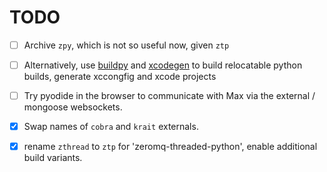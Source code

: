 # TODO

- [ ] Archive `zpy`, which is not so useful now, given `ztp`

- [ ] Alternatively, use [buildpy](https://github.com/shakfu/buildpy) and [xcodegen](https://github.com/yonaskolb/XcodeGen) to build relocatable
  python builds, generate xccongfig and xcode projects

- [ ] Try pyodide in the browser to communicate with Max via the external / 
  mongoose websockets.

- [x] Swap names of `cobra` and `krait` externals.

- [x] rename `zthread` to `ztp` for 'zeromq-threaded-python', enable additional build variants.

